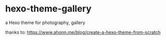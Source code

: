 # hexo-theme-gallery
a Hexo theme for photography, gallery

thanks to: https://www.ahonn.me/blog/create-a-hexo-theme-from-scratch
